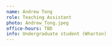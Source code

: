 ```yaml
---
name: Andrew Tong
role: Teaching Assistant
photo: Andrew_Tong.jpeg
office-hours: TBD
info: Undergraduate student (Wharton)
---
```

